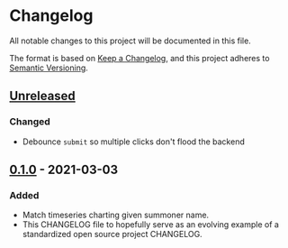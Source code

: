 # Changelog
All notable changes to this project will be documented in this file.

The format is based on [Keep a Changelog](https://keepachangelog.com/en/1.0.0/),
and this project adheres to [Semantic Versioning](https://semver.org/spec/v2.0.0.html).

## [Unreleased]
### Changed
- Debounce `submit` so multiple clicks don't flood the backend

## [0.1.0] - 2021-03-03
### Added
- Match timeseries charting given summoner name.
- This CHANGELOG file to hopefully serve as an evolving example of a
  standardized open source project CHANGELOG.

[Unreleased]: https://github.com/schuermannator/league-a-lot/compare/v0.1.0...HEAD
[0.1.0]: https://github.com/schuermannator/league-a-lot/releases/tag/v0.1.0
